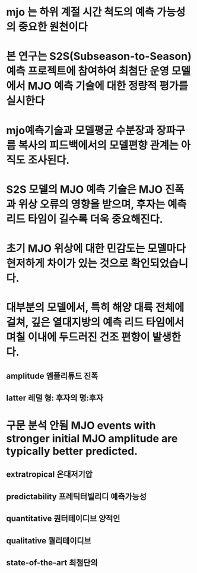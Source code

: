 # mjo 는 하위 계절 시간 척도의 예측 가능성의 중요한 원천이다

# 본 연구는 S2S(Subseason-to-Season) 예측 프로젝트에 참여하여 최첨단 운영 모델에서 MJO 예측 기술에 대한 정량적 평가를 실시한다

# mjo예측기술과 모델평균 수분장과 장파구름 복사의 피드백에서의 모델편향 관계는 아직도 조사된다.

# S2S 모델의 MJO 예측 기술은 MJO 진폭과 위상 오류의 영향을 받으며, 후자는 예측 리드 타임이 길수록 더욱 중요해진다.

# 초기 MJO 위상에 대한 민감도는 모델마다 현저하게 차이가 있는 것으로 확인되었습니다.

# 대부분의 모델에서, 특히 해양 대륙 전체에 걸쳐, 깊은 열대지방의 예측 리드 타임에서 며칠 이내에 두드러진 건조 편향이 발생한다.



## amplitude 엠플리튜드 진폭 

## latter 레덜 형: 후자의 명:후자

# 구문 분석 안됨 MJO events with stronger initial MJO amplitude are typically better predicted.


## extratropical 온대저기압

## predictability 프레틱터빌리디 예측가능성

##  quantitative 퀀터테이디브 양적인 

##  qualitative 퀄리테이디브

## state-of-the-art 최첨단의
